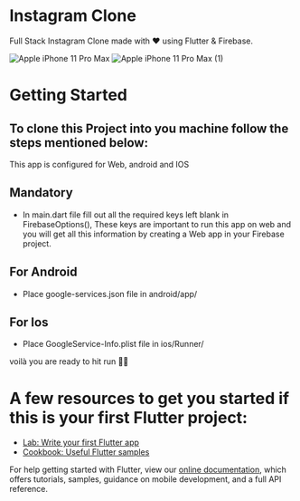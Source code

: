 # Instagram Clone

Full Stack Instagram Clone made with ❤ using Flutter & Firebase.


![Apple iPhone 11 Pro Max](https://user-images.githubusercontent.com/64004539/160093711-7c52d2b3-36af-47d2-a96f-4c30ff0ab6bb.png)
![Apple iPhone 11 Pro Max (1)](https://user-images.githubusercontent.com/64004539/160093765-df44df12-cf45-4012-8dab-18a3e71df7db.png)

# Getting Started

## To clone this Project into you machine follow the steps mentioned below:
This app is configured for Web, android and IOS

## Mandatory
* In main.dart file fill out all the required keys left blank in FirebaseOptions(), These keys are important to run this app on web and you will get all this information by creating a Web app in your Firebase project. 

## For Android
* Place google-services.json file in android/app/

## For Ios
* Place GoogleService-Info.plist file in ios/Runner/

voilà you are ready to hit run 🎉✨


# A few resources to get you started if this is your first Flutter project:

- [Lab: Write your first Flutter app](https://flutter.dev/docs/get-started/codelab)
- [Cookbook: Useful Flutter samples](https://flutter.dev/docs/cookbook)

For help getting started with Flutter, view our
[online documentation](https://flutter.dev/docs), which offers tutorials,
samples, guidance on mobile development, and a full API reference.
